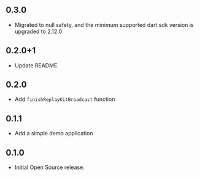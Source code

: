 ## 0.3.0

* Migrated to null safety, and the minimum supported dart sdk version is upgraded to 2.12.0

## 0.2.0+1

* Update README

## 0.2.0

* Add `finishReplayKitBroadcast` function

## 0.1.1

* Add a simple demo application

## 0.1.0

* Initial Open Source release.
